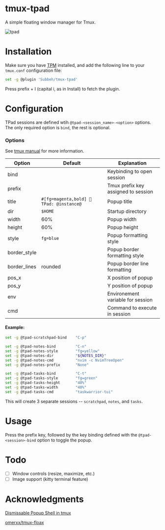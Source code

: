 # tmux-tpad

A simple floating window manager for Tmux.

![tpad](https://github.com/user-attachments/assets/b2c0e701-e9dd-45a8-9849-ae6328a6f933)

# Installation

Make sure you have [TPM](https://github.com/tmux-plugins/tpm) installed, and add the following line to your `tmux.conf` configuration file:

```bash
set -g @plugin 'Subbeh/tmux-tpad'
```

Press prefix + I (capital i, as in Install) to fetch the plugin.

# Configuration

TPad sessions are defined wtih `@tpad-<session_name>-<option>` options. The only required option is `bind`, the rest is optional.

### Options

See [tmux manual](http://man.openbsd.org/OpenBSD-current/man1/tmux.1#display-popup) for more information.

| Option       | Default                                  | Explanation                         |
| ------------ | ---------------------------------------- | ----------------------------------- |
| bind         |                                          | Keybinding to open session          |
| prefix       |                                          | Tmux prefix key assigned to session |
| title        | `#[fg=magenta,bold] 󱂬 TPad: @instance@ ` | Popup title                         |
| dir          | `$HOME`                                  | Startup directory                   |
| width        | 60%                                      | Popup width                         |
| height       | 60%                                      | Popup height                        |
| style        | `fg=blue`                                | Popup formatting style              |
| border_style |                                          | Popup border formatting style       |
| border_lines | rounded                                  | Popup border line formatting        |
| pos_x        |                                          | X position of popup                 |
| pos_y        |                                          | Y position of popup                 |
| env          |                                          | Environement variable for session   |
| cmd          |                                          | Command to execute in session       |

#### Example:

```sh
set -g @tpad-scratchpad-bind    "C-p"

set -g @tpad-notes-bind         "C-n"
set -g @tpad-notes-style        "fg=yellow"
set -g @tpad-notes-dir          "${NOTES_DIR}"
set -g @tpad-notes-cmd          "nvim -c NvimTreeOpen"
set -g @tpad-notes-prefix       "None"

set -g @tpad-tasks-bind         "C-t"
set -g @tpad-tasks-style        "fg=green"
set -g @tpad-tasks-height       "40%"
set -g @tpad-tasks-width        "40%"
set -g @tpad-tasks-cmd          "taskwarrior-tui"
```

This will create 3 separate sessions -- `scratchpad`, `notes`, and `tasks`.

# Usage

Press the prefix key, followed by the key binding defined with the `@tpad-<session>-bind` option to toggle the popup.

# Todo

- [ ] Window controls (resize, maximize, etc.)
- [ ] Image support (kitty terminal feature)

# Acknowledgments

[Dismissable Popup Shell in tmux](https://willhbr.net/2023/02/07/dismissable-popup-shell-in-tmux/)

[omerxx/tmux-floax](https://github.com/omerxx/tmux-floax)
